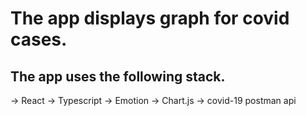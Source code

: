# The app displays graph for covid cases.

## The app uses the following stack.
-> React
-> Typescript
-> Emotion
-> Chart.js
-> covid-19 postman api
